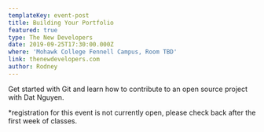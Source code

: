 ```yaml
---
templateKey: event-post
title: Building Your Portfolio
featured: true
type: The New Developers
date: 2019-09-25T17:30:00.000Z
where: 'Mohawk College Fennell Campus, Room TBD'
link: thenewdevelopers.com
author: Rodney
---
```

Get started with Git and learn how to contribute to an open source project with Dat Nguyen.

\*registration for this event is not currently open, please check back after the first week of classes.
